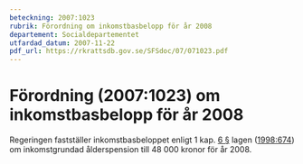 ```yaml
---
beteckning: 2007:1023
rubrik: Förordning om inkomstbasbelopp för år 2008
departement: Socialdepartementet
utfardad_datum: 2007-11-22
pdf_url: https://rkrattsdb.gov.se/SFSdoc/07/071023.pdf
---
```


# Förordning (2007:1023) om inkomstbasbelopp för år 2008

Regeringen fastställer inkomstbasbeloppet enligt 1 kap. [6 §](#kap1.6) lagen ([1998:674](https://selex.se/eli/sfs/1998/674)) om inkomstgrundad ålderspension till 48 000 kronor för år 2008.
